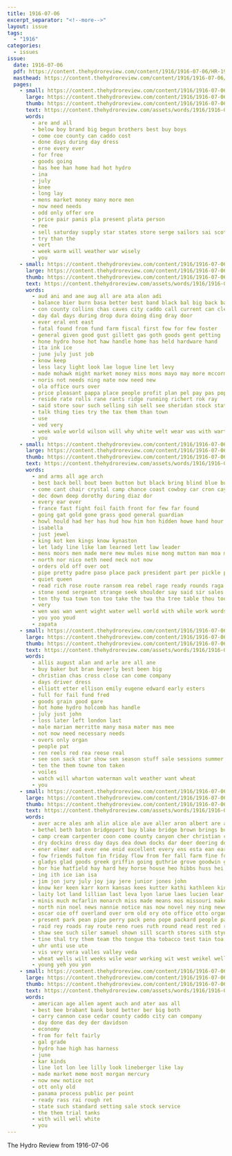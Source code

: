 ```yaml
---
title: 1916-07-06
excerpt_separator: "<!--more-->"
layout: issue
tags:
  - "1916"
categories:
  - issues
issue:
  date: 1916-07-06
  pdf: https://content.thehydroreview.com/content/1916/1916-07-06/HR-1916-07-06.pdf
  masthead: https://content.thehydroreview.com/content/1916/1916-07-06/masthead/HR-1916-07-06.jpg
  pages:
    - small: https://content.thehydroreview.com/content/1916/1916-07-06/small/HR-1916-07-06-01.jpg
      large: https://content.thehydroreview.com/content/1916/1916-07-06/large/HR-1916-07-06-01.jpg
      thumb: https://content.thehydroreview.com/content/1916/1916-07-06/thumbnails/HR-1916-07-06-01.jpg
      text: https://content.thehydroreview.com/assets/words/1916/1916-07-06/HR-1916-07-06-01.txt
      words:
        - are and all
        - below boy brand big begun brothers best buy boys
        - come coe county can caddo cost
        - done days during day dress
        - erne every ever
        - for free
        - goods going
        - has hee han home had hot hydro
        - ina
        - july
        - knee
        - long lay
        - mens market money many more men
        - now need needs
        - odd only offer ore
        - price pair panis pla present plata person
        - ree
        - sell saturday supply star states store serge sailors sai scott straw sale see such soc soar summer seo suits slaughter
        - try than the
        - vert
        - week warm will weather war wisely
        - you
    - small: https://content.thehydroreview.com/content/1916/1916-07-06/small/HR-1916-07-06-02.jpg
      large: https://content.thehydroreview.com/content/1916/1916-07-06/large/HR-1916-07-06-02.jpg
      thumb: https://content.thehydroreview.com/content/1916/1916-07-06/thumbnails/HR-1916-07-06-02.jpg
      text: https://content.thehydroreview.com/assets/words/1916/1916-07-06/HR-1916-07-06-02.txt
      words:
        - aud ani and ane aug all are ata alon adi
        - balance bier burn basa better best band black bal big back barn been board binder
        - con county collins chas caves city caddo call current can clerk cost cream car col cases cash cochran cause
        - day dal days during drop dura doing ding dray door
        - ever eral ent east
        - fatal found from fund farm fiscal first fow for few foster
        - general given good gust gillett gas goth goods gent getting
        - hone hydro hose hot haw handle home has held hardware hand
        - ita ink ice
        - june july just job
        - know keep
        - less lacy light look lae logue line let levy
        - made mohawk might market money miss mons mayo may more mccormick morgans morgan mower mere mate mount matter monday marriage maid man
        - noris not needs ning nate now need new
        - ola office ours over
        - price pleasant pappa place people profit plan pel pay pas pope police
        - reside rate rolls rane rants ridge running richert rok ray
        - said store sour such selling sih sell see sheridan stock station stove state steady shirts sane seal
        - talk thing ties try the tax them than town
        - use
        - ved very
        - week wale world wilson will why white welt wear was with wart wood working water
        - you
    - small: https://content.thehydroreview.com/content/1916/1916-07-06/small/HR-1916-07-06-03.jpg
      large: https://content.thehydroreview.com/content/1916/1916-07-06/large/HR-1916-07-06-03.jpg
      thumb: https://content.thehydroreview.com/content/1916/1916-07-06/thumbnails/HR-1916-07-06-03.jpg
      text: https://content.thehydroreview.com/assets/words/1916/1916-07-06/HR-1916-07-06-03.txt
      words:
        - and arms all age arch
        - best back bell bout been button but black bring blind blue bunch brother
        - come cant chair crystal camp chance coast cowboy car cron cay came commander cost
        - dec down deep dorothy during diaz dor
        - every ear ever
        - france fast fight foil faith front for few far found
        - going gat gold gone grass good general guardian
        - howl hould had her has hud how him hon hidden howe hand hour hydro
        - isabella
        - just jewel
        - king kot ken kings know kynaston
        - let lady line like lam learned lett law leader
        - mens moors men made mere mew mules mise mong mutton man moa mor mess major
        - north nor nico neth need neck not now
        - orders old off over oot
        - pipe pretty padre paso place pack president part per pickle privat priest pistole pano
        - quiet queen
        - read rich rose route ransom rea rebel rage ready rounds raga
        - stone send sergeant strange seek shoulder say said sir sales sad seig senor sells shall she sea sprang stones sur sen soon sat seen
        - ten thy tua town ton too take the twa tha tree table thou tool then tam thee thon thor them tho turn tone tat taken
        - very
        - wen was wan went wight water well world with while work words wax wey will won way
        - you yoo youd
        - zapata
    - small: https://content.thehydroreview.com/content/1916/1916-07-06/small/HR-1916-07-06-04.jpg
      large: https://content.thehydroreview.com/content/1916/1916-07-06/large/HR-1916-07-06-04.jpg
      thumb: https://content.thehydroreview.com/content/1916/1916-07-06/thumbnails/HR-1916-07-06-04.jpg
      text: https://content.thehydroreview.com/assets/words/1916/1916-07-06/HR-1916-07-06-04.txt
      words:
        - allis august alan and arle are all ane
        - buy baker but bran beverly best been big
        - christian chas cross close can come company
        - days driver dress
        - elliott etter ellison emily eugene edward early esters
        - full for fail fund fred
        - goods grain good gare
        - hot home hydro holcomb has handle
        - july just john
        - loss later left london last
        - male marian merritte many masa mater mas mee
        - not now need necessary needs
        - overs only organ
        - people pat
        - ren reels red rea reese real
        - see son sack star show sen season stuff sale sessions summer shorts sea
        - ten the them towne ton taken
        - voiles
        - watch will wharton waterman walt weather want wheat
        - you
    - small: https://content.thehydroreview.com/content/1916/1916-07-06/small/HR-1916-07-06-05.jpg
      large: https://content.thehydroreview.com/content/1916/1916-07-06/large/HR-1916-07-06-05.jpg
      thumb: https://content.thehydroreview.com/content/1916/1916-07-06/thumbnails/HR-1916-07-06-05.jpg
      text: https://content.thehydroreview.com/assets/words/1916/1916-07-06/HR-1916-07-06-05.txt
      words:
        - aver acre ales anh alin alice ale ave aller aron albert are ang all ane ath ask aun and atti arnold ana age acy ago able appleman
        - bethel beth baton bridgeport buy blake bridge brown brings burn board brands barn bei blair benge bull blood basten bradley butter both bus best begin buck better bet bandy business bound big band beach bees blough boys but body ball been boy bette bass
        - camp cream carpenter coon come county canyon cher christian class came city crosswhite cay care con change colony cant cee car champ coke company can cousin clas columbia carne crowe cape church cost cana cobb caine clay cool carbon campbell cheap caller cage cara congress clinton chin clear collier
        - dry dockins dress day days dea down docks dar deer deering door done dunyon dad desire dunn dom dav din deo drach dungan dearing dinner dinn dwight daughter
        - ener elmer ead ever ene enid excellent every ens esta ean ear erie euler east
        - fow friends fulton fin friday flow from fer fall farm fine fort fred few foote finder faron fisher fare frank for first faren folks full fost
        - gladys glad goods greek griffin going guthrie grove goodwin gregor gang gallon gregory gon general given game gee gordon georgia godfrey gave good goodness grain
        - hor hie hatfield hay hard hey horse house heo hibbs huss hei honor hyde hon him her hot hata how high hand hinton had harves herd habe helder home hope hazel hier hes hopkins higdon hydro haw harry heno hall hag has harness howe hah
        - ing ith ice ian isa
        - jim jon jury july joy jay jere junior jones john
        - know ker keen karr korn kansas kees kutter kathi kathleen king
        - laity lot land lillian last leva lyon larue laes lucien lear lane lacy like lehman lonberger list laa lloyd less leader lately lass let left las lahoma luella loft lovely leia lady long line little lawton light live loan lock loi look lee
        - minis much mcfarlin monarch miss made means mos missouri makel mccool music murray may mer man mis mighty most ming montana mathis mission morn monday market mand morris mero morning mery mast mil mon mee marry middleton million morgan muns many mise might maty melva miller
        - north nin noel news nannie notice nas now novel ney ning newer night ned nephew not new nation niece nim
        - oscar oie off overland over orm old ory oto office otto organ ola only osmond oar
        - present park pean pipe perry pack peno pope packard people palace peo pleasant pounds peoples peebles pla pleas process paper prince pie porter pee pass plenty peard piersol per pierson page pet pauline past prayer part plan profit pen port
        - raid rey roads ray route reno rues ruth round read rest red reynolds room ruhl rakes ready regular rat real richert
        - shaw see such siler samuel shown sill scarth stores sith styne side sas shears sudan sick star soca stay senator salary special summer sum sieg shine saturday smith sie supply spring son staples shoe say sat she sun stover sey sehr sale sunday somo short soe smoke stewart steve sales sister soo sire sammie state sells subject sou safe sack school store square save
        - tine thal try them team tho tongue tha tobacco test tain toa the turn tucker thralls tap talk tor train tae timo than tien teis thom tes tat thu taken tedders tate taa tule thy ton trom thome top thing tee town tank tie thomas
        - uhr unti use ute
        - vis very vera valles valley veda
        - wheat wells wilt weeks wile wear working wit west weikel well williams weathers will waters won watch wines wes wil wife went ware week woods war weatherford wien wing want way walter work white with was
        - young yeh you yon
    - small: https://content.thehydroreview.com/content/1916/1916-07-06/small/HR-1916-07-06-06.jpg
      large: https://content.thehydroreview.com/content/1916/1916-07-06/large/HR-1916-07-06-06.jpg
      thumb: https://content.thehydroreview.com/content/1916/1916-07-06/thumbnails/HR-1916-07-06-06.jpg
      text: https://content.thehydroreview.com/assets/words/1916/1916-07-06/HR-1916-07-06-06.txt
      words:
        - american age allen agent auch and ater aas all
        - best bee brabant bank bond better ber big both
        - carry cannon case cedar county caddo city can company
        - day done das dey der davidson
        - economy
        - from for felt fairly
        - gal grade
        - hydro hae high has harness
        - june
        - kar kinds
        - line lot lon lee lilly look lineberger like lay
        - made market meme most morgan mercury
        - now new notice not
        - ott only old
        - panama process public per point
        - ready rass rai rough ret
        - state such standard setting sale stock service
        - the them trial tanks
        - with will well white
        - you
---
```


The Hydro Review from 1916-07-06

<!--more-->

